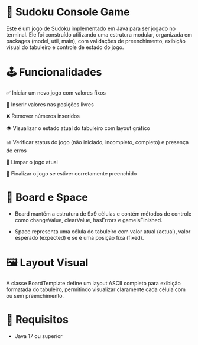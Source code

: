 # 🧩 Sudoku Console Game

 Este é um jogo de Sudoku implementado em Java para ser jogado no terminal. Ele foi construído utilizando uma estrutura modular, organizada em packages (model, util, main), com validações de preenchimento, exibição visual do tabuleiro e controle de estado do jogo.

# 🕹️ Funcionalidades
 ✅ Iniciar um novo jogo com valores fixos

🔢 Inserir valores nas posições livres

❌ Remover números inseridos

👁️ Visualizar o estado atual do tabuleiro com layout gráfico

📊 Verificar status do jogo (não iniciado, incompleto, completo) e presença de erros

🔄 Limpar o jogo atual

🏁 Finalizar o jogo se estiver corretamente preenchido

# 🧱 Board e Space

- Board mantém a estrutura de 9x9 células e contém métodos de controle como changeValue, clearValue, hasErrors e gameIsFinished.

- Space representa uma célula do tabuleiro com valor atual (actual), valor esperado (expected) e se é uma posição fixa (fixed).

# 🖼️ Layout Visual
A classe BoardTemplate define um layout ASCII completo para exibição formatada do tabuleiro, permitindo visualizar claramente cada célula com ou sem preenchimento.

# 📌 Requisitos
- Java 17 ou superior
